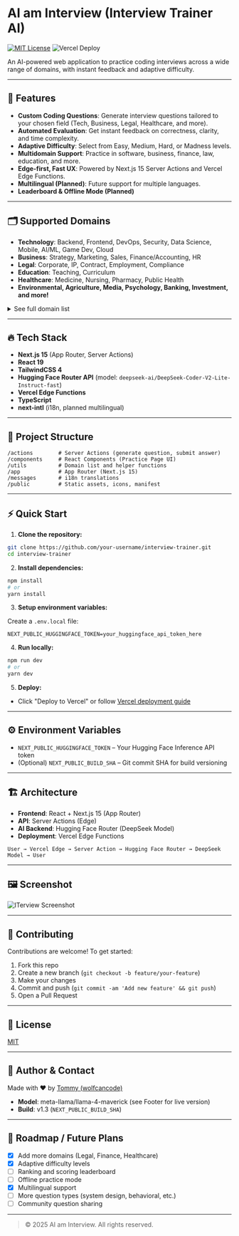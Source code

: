 # AI am Interview (Interview Trainer AI)

[![MIT License](https://img.shields.io/badge/license-MIT-blue.svg)](LICENSE)
![Vercel Deploy](https://deploy-badge.vercel.app/vercel/iterview-ai)

An AI-powered web application to practice coding interviews across a wide range of domains, with instant feedback and adaptive difficulty.

---

## 🌟 Features

- **Custom Coding Questions**: Generate interview questions tailored to your chosen field (Tech, Business, Legal, Healthcare, and more).
- **Automated Evaluation**: Get instant feedback on correctness, clarity, and time complexity.
- **Adaptive Difficulty**: Select from Easy, Medium, Hard, or Madness levels.
- **Multidomain Support**: Practice in software, business, finance, law, education, and more.
- **Edge-first, Fast UX**: Powered by Next.js 15 Server Actions and Vercel Edge Functions.
- **Multilingual (Planned)**: Future support for multiple languages.
- **Leaderboard & Offline Mode (Planned)**

---

## 🗂️ Supported Domains

- **Technology**: Backend, Frontend, DevOps, Security, Data Science, Mobile, AI/ML, Game Dev, Cloud
- **Business**: Strategy, Marketing, Sales, Finance/Accounting, HR
- **Legal**: Corporate, IP, Contract, Employment, Compliance
- **Education**: Teaching, Curriculum
- **Healthcare**: Medicine, Nursing, Pharmacy, Public Health
- **Environmental, Agriculture, Media, Psychology, Banking, Investment, and more!**

<details>
<summary>See full domain list</summary>

(See `utils/constants/domain.ts` for all supported domains and subdomains.)

</details>

---

## 🔥 Tech Stack

- **Next.js 15** (App Router, Server Actions)
- **React 19**
- **TailwindCSS 4**
- **Hugging Face Router API** (model: `deepseek-ai/DeepSeek-Coder-V2-Lite-Instruct-fast`)
- **Vercel Edge Functions**
- **TypeScript**
- **next-intl** (i18n, planned multilingual)

---

## 📁 Project Structure

```
/actions        # Server Actions (generate question, submit answer)
/components     # React Components (Practice Page UI)
/utils          # Domain list and helper functions
/app            # App Router (Next.js 15)
/messages       # i18n translations
/public         # Static assets, icons, manifest
```

---

## ⚡ Quick Start

1. **Clone the repository:**

```bash
git clone https://github.com/your-username/interview-trainer.git
cd interview-trainer
```

2. **Install dependencies:**

```bash
npm install
# or
yarn install
```

3. **Setup environment variables:**

Create a `.env.local` file:

```env
NEXT_PUBLIC_HUGGINGFACE_TOKEN=your_huggingface_api_token_here
```

4. **Run locally:**

```bash
npm run dev
# or
yarn dev
```

5. **Deploy:**
- Click "Deploy to Vercel" or follow [Vercel deployment guide](https://vercel.com/)

---

## ⚙️ Environment Variables

- `NEXT_PUBLIC_HUGGINGFACE_TOKEN` – Your Hugging Face Inference API token
- (Optional) `NEXT_PUBLIC_BUILD_SHA` – Git commit SHA for build versioning

---

## 🏗️ Architecture

- **Frontend**: React + Next.js 15 (App Router)
- **API**: Server Actions (Edge)
- **AI Backend**: Hugging Face Router (DeepSeek Model)
- **Deployment**: Vercel Edge Functions

```
User → Vercel Edge → Server Action → Hugging Face Router → DeepSeek Model → User
```

---

## 🖼️ Screenshot

![ITerview Screenshot](https://github.com/user-attachments/assets/70e975d1-b16f-40c1-8ce4-fded8f2b0994)

---

## 🤝 Contributing

Contributions are welcome! To get started:

1. Fork this repo
2. Create a new branch (`git checkout -b feature/your-feature`)
3. Make your changes
4. Commit and push (`git commit -am 'Add new feature' && git push`)
5. Open a Pull Request

---

## 📜 License

[MIT](LICENSE)

---

## 👤 Author & Contact

Made with ❤️ by [Tommy (wolfcancode)](https://www.linkedin.com/in/wolfcancode/)

- **Model**: meta-llama/llama-4-maverick (see Footer for live version)
- **Build**: v1.3 (`NEXT_PUBLIC_BUILD_SHA`)

---

## 🚀 Roadmap / Future Plans

- [x] Add more domains (Legal, Finance, Healthcare)
- [x] Adaptive difficulty levels
- [ ] Ranking and scoring leaderboard
- [ ] Offline practice mode
- [x] Multilingual support
- [ ] More question types (system design, behavioral, etc.)
- [ ] Community question sharing

---

> © 2025 AI am Interview. All rights reserved.